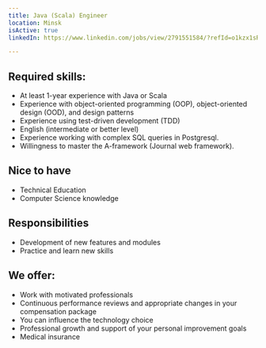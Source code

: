```yaml
---
title: Java (Scala) Engineer
location: Minsk
isActive: true
linkedIn: https://www.linkedin.com/jobs/view/2791551584/?refId=o1kzx1sRjp8KtR57P0hydQ%3D%3D&trackingId=XNLQ0MEyXbX2nk9WASZkBg%3D%3D

---
```


## Required skills:
- At least 1-year experience with Java or Scala
- Experience with object-oriented programming (OOP), object-oriented design (OOD), and design patterns
- Experience using test-driven development (TDD)
- English (intermediate or better level)
- Experience working with complex SQL queries in Postgresql.
- Willingness to master the A-framework (Journal web framework).

## Nice to have

- Technical Education
- Computer Science knowledge

## Responsibilities

- Development of new features and modules
- Practice and learn new skills

## We offer:

- Work with motivated professionals
- Continuous performance reviews and appropriate changes in your compensation package
- You can influence the technology choice
- Professional growth and support of your personal improvement goals
- Medical insurance
